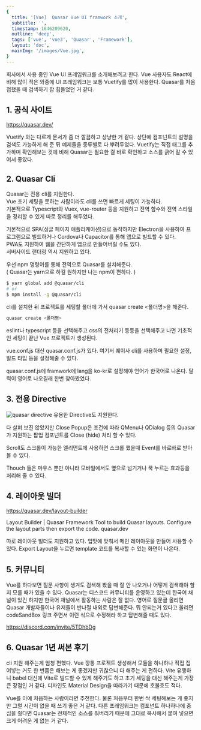 ```yaml
---
{
  title: '[Vue]  Quasar Vue UI framwork 소개',
  subtitle: '',
  timestamp: 1646209620,
  outline: 'deep',
  tags: ['vue', 'vue3', 'Quasar', 'Framework'],
  layout: 'doc',
  mainImg: '/images/Vue.jpg',
}
---
```


회사에서 사용 중인 Vue UI 프레임워크를 소개해보려고 한다.
Vue 사용자도 React에 비해 많이 적은 와중에 UI 프레임워크는 보통 Vuetify를 많이 사용한다.
Quasar를 처음 접했을 때 검색하기 참 힘들었던 거 같다.

## 1. 공식 사이트

https://quasar.dev/

Vuetify 와는 다르게 문서가 좀 더 깔끔하고 상냥한 거 같다.
상단에 컴포넌트의 설명을 검색도 가능하게 해 준 뒤 예제들을 종류별로 다 뿌려두었다.
Vuetify는 직접 태그를 추가하며 확인해보는 것에 비해 Quasar는 필요한 걸 바로 확인하고 소스를 긁어 갈 수 있어서 좋았다.

## 2. Quasar Cli

Quasar는 전용 cli를 지원한다.  
Vue 초기 세팅을 못하는 사람이라도 cli를 쓰면 빠르게 세팅이 가능하다.  
기본적으로 Typescript와 Vuex, vue-router 등을 지원하고 전역 함수와 전역 스타일을 정리할 수 있게 따로 정리를 해두었다.

기본적으로 SPA(싱글 페이지 애플리케이션)으로 동작하지만 Electron을 사용하여 프로그램으로 빌드하거나 Cordova나 Capacitor를 통해 앱으로 빌드할 수 있다.  
PWA도 지원하여 웹을 간단하게 앱으로 만들어버릴 수도 있다.  
서버사이드 랜더링 역시 지원하고 있다.

우선 npm 명령어를 통해 전역으로 Quasar를 설치해준다.  
( Quasar는 yarn으로 하길 원하지만 나는 npm이 편하다. )

```bash
$ yarn global add @quasar/cli
# or
$ npm install -g @quasar/cli
```

cli를 설치한 뒤 프로젝트를 세팅할 폴더에 가서 quasar create <폴더명>을 해준다.

```bash
quasar create <폴더명>
```

eslint나 typescript 등을 선택해주고 css의 전처리기 등등을 선택해주고 나면 기초적인 세팅이 끝난 Vue 프로젝트가 생성된다.

vue.conf.js 대신 quasar.conf.js가 있다. 여기서 퀘이사 cli를 사용하며 필요한 설정, 빌드 타입 등을 설정해줄 수 있다.

quasar.conf.js에 framwork에 lang을 ko-kr로 설정해야 언어가 한국어로 나온다.
달력이 영어로 나오길래 한번 찾아봤었다.

## 3. 전용 Directive

![quasar directive](/images/quasar-directive.png)
유용한 Directive도 지원한다.

다 살펴 보진 않았지만 Close Popup은 조건에 따라 QMenu나 QDialog 등의 Quasar가 지원하는 팝업 컴포넌트를 Close (hide) 처리 할 수 있다.

Scroll도 스크롤이 가능한 엘리먼트에 사용하면 스크롤 했을때 Event를 바로바로 받아 볼 수 있다.

Thouch 들은 마우스 뿐만 아니라 모바일에서도 옆으로 넘기거나 꾹 누르는 효과등을 처리해 줄 수 있다.

## 4. 레이아웃 빌더

https://quasar.dev/layout-builder

Layout Builder | Quasar Framework
Tool to build Quasar layouts. Configure the layout parts then export the code.
quasar.dev

따로 레이아웃 빌더도 지원하고 있다.
입맛에 맞춰서 메인 레이아웃을 만들어 사용할 수 있다.
Export Layout을 누르면 template 코드를 복사할 수 있는 화면이 나온다.

## 5. 커뮤니티

Vue를 하다보면 질문 사항이 생겨도 검색해 봤을 때 잘 안 나오거나 어떻게 검색해야 할지 모를 때가 있을 수 있다.
Quasar는 디스코드 커뮤니티를 운영하고 있는데 한국어 채널이 있긴 하지만 한국어 채널에서 활동하는 사람은 잘 없다.
영어로 질문글 올리면 Quasar 개발자들이나 유저들이 반나절 내외로 답변해준다.
뭐 안되는거 있다고 올리면 codeSandBox 링크 주면서 이런 식으로 수정해라 하고 답변해줄 때도 있다.

https://discord.com/invite/5TDhbDg

## 6. Quasar 1년 써본 후기

cli 지원 해주는게 엄청 편했다. Vue 깡통 프로젝트 생성해서 모듈을 하나하나 직접 집어넣는 거도 한 번쯤은 해보는 게 좋겠지만 귀찮으니 다 해주는 게 편하다.
Vite 유행하니 babel 대신에 Vite로 빌드할 수 있게 해주기도 하고 초기 세팅을 대신 해주는게 가장 큰 장점인 거 같다.
디자인도 Material Design을 따라가기 때문에 호불호도 적다.

Vue를 아예 처음하는 사람이라면 추천한다.
물론 처음부터 한번 싹 세팅해보는 게 좋지만 그럴 시간이 없을 때 쓰기 좋은 거 같다.
다른 프래임워크는 컴포넌트 하나하나에 중심을 줬다면 Quasar는 전체적인 소스를 줘버리기 때문에 그대로 복사해서 붙여 넣으면 크게 어려운 게 없는 거 같다.
